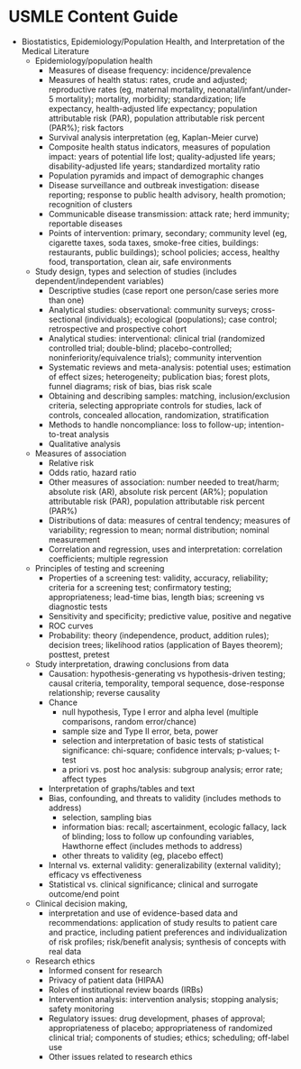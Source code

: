# USMLE Content Guide

-  Biostatistics, Epidemiology/Population Health, and Interpretation of the Medical Literature
    -  Epidemiology/population health
        - Measures of disease frequency: incidence/prevalence
        - Measures of health status: rates, crude and adjusted; reproductive rates (eg, maternal mortality, neonatal/infant/under-5 mortality); mortality, morbidity; standardization; life expectancy, health-adjusted life expectancy; population attributable risk (PAR), population attributable risk percent (PAR%); risk factors
        - Survival analysis interpretation (eg, Kaplan-Meier curve)
        - Composite health status indicators, measures of population impact: years of potential life lost; quality-adjusted life years; disability-adjusted life years; standardized mortality ratio
        - Population pyramids and impact of demographic changes
        - Disease surveillance and outbreak investigation: disease reporting; response to public health advisory, health promotion; recognition of clusters
        - Communicable disease transmission: attack rate; herd immunity; reportable diseases 
        - Points of intervention: primary, secondary; community level (eg, cigarette taxes, soda taxes, smoke-free cities, buildings: restaurants, public buildings); school policies; access, healthy food, transportation, clean air, safe environments
    -  Study design, types and selection of studies (includes dependent/independent variables)
        - Descriptive studies (case report one person/case series more than one) 
        - Analytical studies: observational: community surveys; cross-sectional (individuals); ecological (populations); case control; retrospective and prospective cohort
        - Analytical studies: interventional: clinical trial (randomized controlled trial; double-blind; placebo-controlled; noninferiority/equivalence trials); community intervention
        - Systematic reviews and meta-analysis: potential uses; estimation of effect sizes; heterogeneity; publication bias; forest plots, funnel diagrams; risk of bias, bias risk scale
        - Obtaining and describing samples: matching, inclusion/exclusion criteria, selecting appropriate controls for studies, lack of controls, concealed allocation, randomization, stratification
        - Methods to handle noncompliance: loss to follow-up; intention-to-treat analysis
        - Qualitative analysis
    -  Measures of association
        - Relative risk
        - Odds ratio, hazard ratio
        - Other measures of association: number needed to treat/harm; absolute risk (AR), absolute risk percent (AR%); population attributable risk (PAR), population attributable risk percent (PAR%)
        - Distributions of data: measures of central tendency; measures of variability; regression to mean; normal distribution; nominal measurement
        - Correlation and regression, uses and interpretation: correlation coefficients; multiple regression
    -  Principles of testing and screening
        - Properties of a screening test: validity, accuracy, reliability; criteria for a screening test; confirmatory testing; appropriateness; lead-time bias, length bias; screening vs diagnostic tests
        - Sensitivity and specificity; predictive value, positive and negative
        - ROC curves
        - Probability: theory (independence, product, addition rules); decision trees; likelihood ratios (application of Bayes theorem); posttest, pretest
    -  Study interpretation, drawing conclusions from data
        - Causation: hypothesis-generating vs hypothesis-driven testing; causal criteria, temporality, temporal sequence, dose-response relationship; reverse causality
        - Chance
            - null hypothesis, Type I error and alpha level (multiple comparisons, random error/chance)
            - sample size and Type II error, beta, power
            - selection and interpretation of basic tests of statistical significance: chi-square; confidence intervals; p-values; t-test
            - a priori vs. post hoc analysis: subgroup analysis; error rate; affect types
        - Interpretation of graphs/tables and text
        - Bias, confounding, and threats to validity (includes methods to address)
            - selection, sampling bias
            - information bias: recall; ascertainment, ecologic fallacy, lack of blinding; loss to follow up confounding variables, Hawthorne effect (includes methods to address)
            - other threats to validity (eg, placebo effect)
        - Internal vs. external validity: generalizability (external validity); efficacy vs effectiveness
        - Statistical vs. clinical significance; clinical and surrogate outcome/end point 
    -  Clinical decision making, 
        - interpretation and use of evidence-based data and recommendations: application of study results to patient care and practice, including patient preferences and individualization of risk profiles; risk/benefit analysis; synthesis of concepts with real data
    -  Research ethics
        - Informed consent for research
        - Privacy of patient data (HIPAA)
        - Roles of institutional review boards (IRBs)
        - Intervention analysis: intervention analysis; stopping analysis; safety monitoring 
        - Regulatory issues: drug development, phases of approval; appropriateness of placebo; appropriateness of randomized clinical trial; components of studies; ethics; scheduling; off-label use
        - Other issues related to research ethics
